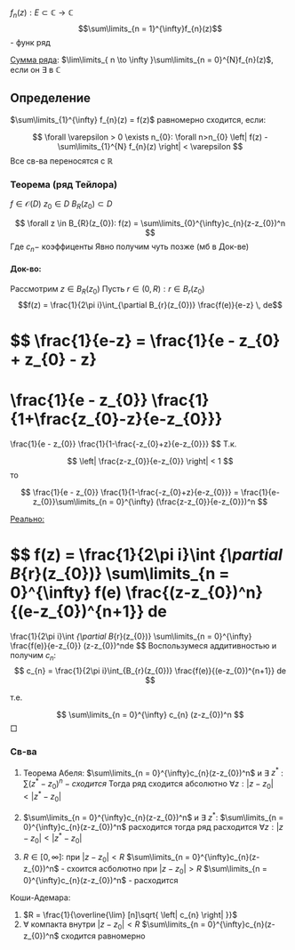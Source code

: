 $f_{n}(z): E \subset \mathbb{C} \to \mathbb{C}$
$$\sum\limits_{n = 1}^{\infty}f_{n}(z)$$ - функ ряд

<u>Сумма ряда</u>: $\lim\limits_{ n \to \infty }\sum\limits_{n = 0}^{N}f_{n}(z)$, если он $\exists$ в $\mathbb{C}$

## Определение
$\sum\limits_{1}^{\infty} f_{n}(z) = f(z)$ равномерно сходится, если:

$$
\forall \varepsilon > 0 \exists n_{0}: \forall n>n_{0} \left| f(z) - \sum\limits_{1}^{N} f_{n}(z) \right| < \varepsilon
$$
Все св-ва переносятся с $\mathbb{R}$

### Теорема (ряд Тейлора)
$f \in \mathcal{O}(D)$
$z_{0} \in D$
$B_{R}(z_{0}) \subset D$

$$
\forall z \in B_{R}(z_{0}): f(z) = \sum\limits_{0}^{\infty}c_{n}(z-z_{0})^n
$$
Где $c_{n} -$ коэффиценты
Явно получим чуть позже (мб в Док-ве)

#### Док-во:
Рассмотрим $z \in B_{R}(z_{0})$
Пусть $r \in (0,R): r \in B_{r}(z_{0})$
$$f(z) = \frac{1}{2\pi i}\int_{\partial B_{r}(z_{0})} \frac{f(e)}{e-z} \, de$$

$$
\frac{1}{e-z} = \frac{1}{e - z_{0} + z_{0} - z}
=
\frac{1}{e - z_{0}} \frac{1}{1+\frac{z_{0}-z}{e-z_{0}}}
=
\frac{1}{e - z_{0}} \frac{1}{1-\frac{-z_{0}+z}{e-z_{0}}}
$$
Т.к. 

$$
\left| \frac{z-z_{0}}{e-z_{0}} \right| < 1
$$
то

$$
\frac{1}{e - z_{0}} \frac{1}{1-\frac{-z_{0}+z}{e-z_{0}}} = \frac{1}{e-z_{0}}\sum\limits_{n = 0}^{\infty} (\frac{z-z_{0}}{e-z_{0}})^n
$$

<u>Реально:</u>

$$
f(z) = \frac{1}{2\pi i}\int _{\partial B_{r}(z_{0})} \sum\limits_{n = 0}^{\infty} f(e) \frac{(z-z_{0})^n}{(e-z_{0})^{n+1}} de
=
\frac{1}{2\pi i}\int _{\partial B_{r}(z_{0})}  \sum\limits_{n = 0}^{\infty} \frac{f(e)}{e-z_{0}} (z-z_{0})^nde
$$
Воспользумеся аддитивностью и получим $c_{n}$:
$$
c_{n} = \frac{1}{2\pi i}\int_{B_{r}(z_{0})} \frac{f(e)}{(e-z_{0})^{n+1}} de
$$

т.е.

$$
\sum\limits_{n = 0}^{\infty} c_{n} (z-z_{0})^n
$$
$\Box$

### Св-ва
1. Теорема Абеля: $\sum\limits_{n = 0}^{\infty}c_{n}(z-z_{0})^n$
	и $\exists$ $z^*$ : $\sum(z^* - z_{0})^n  - сходится$
Тогда ряд сходится абсолютно $\forall z: \left| z-z_{0} \right| < \left| z^* - z_{0} \right|$

1. $\sum\limits_{n = 0}^{\infty}c_{n}(z-z_{0})^n$ и $\exists$ $z^*$: $\sum\limits_{n = 0}^{\infty}c_{n}(z-z_{0})^n$ расходится тогда ряд расходится $\forall z: \left| z - z_{0} \right| < \left| z^* - z_{0} \right|$
2. $R \in [0,\infty]$: при $\left| z-z_{0} \right| < R$ 
$\sum\limits_{n = 0}^{\infty}c_{n}(z-z_{0})^n$ - схоится асболютно при $\left| z-z_{0} \right| > R$
$\sum\limits_{n = 0}^{\infty}c_{n}(z-z_{0})^n$ - расходится

Коши-Адемара:
1. $R = \frac{1}{\overline{\lim} [n]\sqrt{ \left| c_{n} \right| }}$
2. $\forall$ компакта внутри $\left| z-z_{0} \right| < R$ $\sum\limits_{n = 0}^{\infty}c_{n}(z-z_{0})^n$ сходится равномерно

